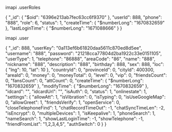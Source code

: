 imapi
.userRoles


{
  "_id": {
    "$oid": "6396e213ab7fec63cc6f9370"
  },
  "userId": 888,
  "phone": "888",
  "role": 6,
  "status": 1,
  "createTime": {
    "$numberLong": "1670832659"
  },
  "lastLoginTime": {
    "$numberLong": "1671088666"
  }
}


imapi
.user

{
  "_id": 888,
  "userKey": "0a113ef6b61820daa5611c870ed8d5ee",
  "username": "888",
  "password": "21218cca77804d2ba1922c33e0151105",
  "userType": 1,
  "telephone": "86888",
  "areaCode": "86",
  "name": "888",
  "nickname": "888",
  "description": "888",
  "birthday": 888,
  "sex": 888,
  "loc": {
    "lng": 10,
    "lat": 10
  },
  "countryId": 0,
  "provinceId": 0,
  "cityId": 400300,
  "areaId": 0,
  "money": 0,
  "moneyTotal": 0,
  "level": 0,
  "vip": 0,
  "friendsCount": 0,
  "fansCount": 0,
  "attCount": 0,
  "createTime": {
    "$numberLong": "1670832659"
  },
  "modifyTime": {
    "$numberLong": "1670832659"
  },
  "idcard": "",
  "idcardUrl": "",
  "isAuth": 0,
  "status": 1,
  "onlinestate": 1,
  "settings": {
    "allowAtt": 1,
    "isVibration": 0,
    "isTyping": 0,
    "isUseGoogleMap": 0,
    "allowGreet": 1,
    "friendsVerify": 1,
    "openService": 0,
    "closeTelephoneFind": 1,
    "chatRecordTimeOut": -1,
    "chatSyncTimeLen": -2,
    "isEncrypt": 0,
    "multipleDevices": 1,
    "isKeepalive": 1,
    "phoneSearch": 1,
    "nameSearch": 1,
    "showLastLoginTime": -1,
    "showTelephone": -1,
    "friendFromList": "1,2,3,4,5",
    "authSwitch": 0
  }
}